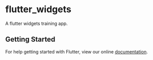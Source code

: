 # flutter_widgets

A flutter widgets training app.

## Getting Started

For help getting started with Flutter, view our online
[documentation](https://flutter.io/).
